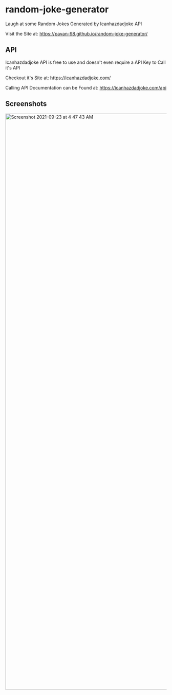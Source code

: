 # random-joke-generator

Laugh at some Random Jokes Generated by Icanhazdadjoke API

Visit the Site at: https://pavan-98.github.io/random-joke-generator/



## API

Icanhazdadjoke API is free to use and doesn't even require a API Key to Call it's API

Checkout it's Site at: https://icanhazdadjoke.com/

Calling API Documentation can be Found at: https://icanhazdadjoke.com/api



## Screenshots
<img width="1792" alt="Screenshot 2021-09-23 at 4 47 43 AM" src="https://user-images.githubusercontent.com/49464941/134434801-660bbd20-f72e-4973-aedd-0a155347de8d.png">
